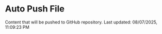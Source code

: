 # Auto Push File

Content that will be pushed to GitHub repository.
Last updated: 08/07/2025, 11:09:23 PM